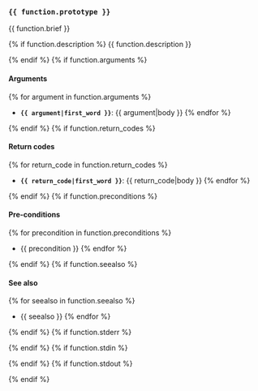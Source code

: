 ### `{{ function.prototype }}`
{{ function.brief }}

{% if function.description %}
{{ function.description }}

{% endif %}
{% if function.arguments %}
#### Arguments
{% for argument in function.arguments %}
- **`{{ argument|first_word }}`**: {{ argument|body }}
{% endfor %}

{% endif %}
{% if function.return_codes %}
#### Return codes
{% for return_code in function.return_codes %}
- **`{{ return_code|first_word }}`**: {{ return_code|body }}
{% endfor %}

{% endif %}
{% if function.preconditions %}
#### Pre-conditions
{% for precondition in function.preconditions %}
- {{ precondition }}
{% endfor %}

{% endif %}
{% if function.seealso %}
#### See also
{% for seealso in function.seealso %}
- {{ seealso }}
{% endfor %}

{% endif %}
{% if function.stderr %}

{% endif %}
{% if function.stdin %}

{% endif %}
{% if function.stdout %}

{% endif %}
